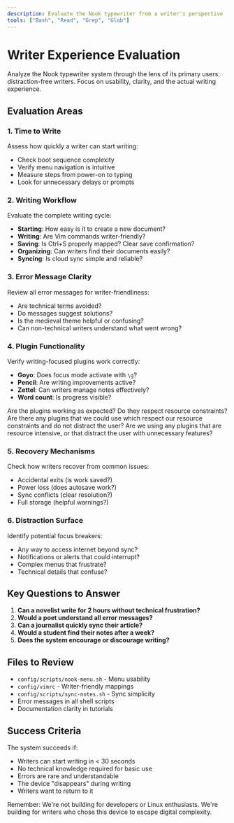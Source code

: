 ```yaml
---
description: Evaluate the Nook typewriter from a writer's perspective
tools: ["Bash", "Read", "Grep", "Glob"]
---
```


# Writer Experience Evaluation

Analyze the Nook typewriter system through the lens of its primary users: distraction-free writers. Focus on usability, clarity, and the actual writing experience.

## Evaluation Areas

### 1. Time to Write
Assess how quickly a writer can start writing:
- Check boot sequence complexity
- Verify menu navigation is intuitive
- Measure steps from power-on to typing
- Look for unnecessary delays or prompts

### 2. Writing Workflow
Evaluate the complete writing cycle:
- **Starting**: How easy is it to create a new document?
- **Writing**: Are Vim commands writer-friendly?
- **Saving**: Is Ctrl+S properly mapped? Clear save confirmation?
- **Organizing**: Can writers find their documents easily?
- **Syncing**: Is cloud sync simple and reliable?

### 3. Error Message Clarity
Review all error messages for writer-friendliness:
- Are technical terms avoided?
- Do messages suggest solutions?
- Is the medieval theme helpful or confusing?
- Can non-technical writers understand what went wrong?

### 4. Plugin Functionality
Verify writing-focused plugins work correctly:
- **Goyo**: Does focus mode activate with `\g`?
- **Pencil**: Are writing improvements active?
- **Zettel**: Can writers manage notes effectively?
- **Word count**: Is progress visible?

Are the plugins working as expected? Do they respect resource constraints? Are there any plugins that we could use which respect our resource constraints and do not distract the user? Are we using any plugins that are resource intensive, or that distract the user with unnecessary features?

### 5. Recovery Mechanisms
Check how writers recover from common issues:
- Accidental exits (is work saved?)
- Power loss (does autosave work?)
- Sync conflicts (clear resolution?)
- Full storage (helpful warnings?)

### 6. Distraction Surface
Identify potential focus breakers:
- Any way to access internet beyond sync?
- Notifications or alerts that could interrupt?
- Complex menus that frustrate?
- Technical details that confuse?

## Key Questions to Answer

1. **Can a novelist write for 2 hours without technical frustration?**
2. **Would a poet understand all error messages?**
3. **Can a journalist quickly sync their article?**
4. **Would a student find their notes after a week?**
5. **Does the system encourage or discourage writing?**

## Files to Review

- `config/scripts/nook-menu.sh` - Menu usability
- `config/vimrc` - Writer-friendly mappings
- `config/scripts/sync-notes.sh` - Sync simplicity
- Error messages in all shell scripts
- Documentation clarity in tutorials

## Success Criteria

The system succeeds if:
- Writers can start writing in < 30 seconds
- No technical knowledge required for basic use
- Errors are rare and understandable
- The device "disappears" during writing
- Writers want to return to it

Remember: We're not building for developers or Linux enthusiasts. We're building for writers who chose this device to escape digital complexity.
